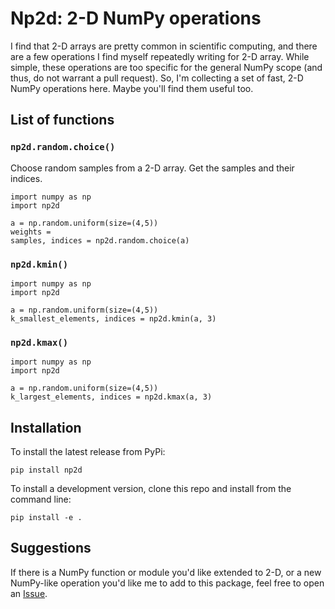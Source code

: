 # Np2d: 2-D NumPy operations

I find that 2-D arrays are pretty common in scientific computing, and there are a few
operations I find myself repeatedly writing for 2-D array. While simple, these operations
are too specific for the general NumPy scope (and thus, do not warrant a pull request).
So, I'm collecting a set of fast, 2-D NumPy operations here. Maybe you'll find them
useful too.

## List of functions

### `np2d.random.choice()`

Choose random samples from a 2-D array. Get the samples and their indices.

```
import numpy as np
import np2d

a = np.random.uniform(size=(4,5))
weights =
samples, indices = np2d.random.choice(a)
```

### `np2d.kmin()`

```
import numpy as np
import np2d

a = np.random.uniform(size=(4,5))
k_smallest_elements, indices = np2d.kmin(a, 3)
```


### `np2d.kmax()`

```
import numpy as np
import np2d

a = np.random.uniform(size=(4,5))
k_largest_elements, indices = np2d.kmax(a, 3)
```

## Installation

To install the latest release from PyPi:
```
pip install np2d
```

To install a development version, clone this repo and install from the command line:
```
pip install -e .
```

## Suggestions

If there is a NumPy function or module you'd like extended to 2-D, or a new NumPy-like operation
you'd like me to add to this package, feel free to open an [Issue](https://github.com/Zsailer/np2d/issues/new).
